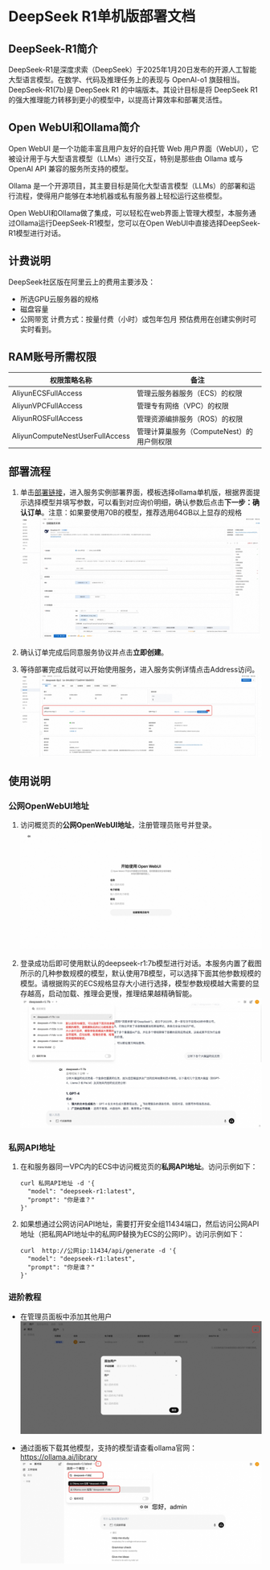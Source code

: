 # DeepSeek R1单机版部署文档

## DeepSeek-R1简介
DeepSeek-R1是深度求索（DeepSeek）于2025年1月20日发布的开源人工智能大型语言模型。在数学、代码及推理任务上的表现与 OpenAI-o1 旗鼓相当。 DeepSeek-R1(7b)是 DeepSeek R1 的中端版本。其设计目标是将 DeepSeek R1 的强大推理能力转移到更小的模型中，以提高计算效率和部署灵活性。
## Open WebUI和Ollama简介

Open WebUI 是一个功能丰富且用户友好的自托管 Web 用户界面（WebUI），它被设计用于与大型语言模型（LLMs）进行交互，特别是那些由 Ollama 或与 OpenAI API 兼容的服务所支持的模型。

Ollama 是一个开源项目，其主要目标是简化大型语言模型（LLMs）的部署和运行流程，使得用户能够在本地机器或私有服务器上轻松运行这些模型。

Open WebUI和Ollama做了集成，可以轻松在web界面上管理大模型，本服务通过Ollama运行DeepSeek-R1模型，您可以在Open WebUI中直接选择DeepSeek-R1模型进行对话。

## 计费说明
DeepSeek社区版在阿里云上的费用主要涉及：
* 所选GPU云服务器的规格
* 磁盘容量
* 公网带宽
计费方式：按量付费（小时）或包年包月
预估费用在创建实例时可实时看到。


## RAM账号所需权限

| 权限策略名称                          | 备注                     |
|---------------------------------|------------------------|
| AliyunECSFullAccess             | 管理云服务器服务（ECS）的权限       |
| AliyunVPCFullAccess             | 管理专有网络（VPC）的权限         |
| AliyunROSFullAccess             | 管理资源编排服务（ROS）的权限       |
| AliyunComputeNestUserFullAccess | 管理计算巢服务（ComputeNest）的用户侧权限 |


## 部署流程

1. 单击[部署链接](https://computenest.console.aliyun.com/service/instance/create/cn-hangzhou?type=user&ServiceName=DeepSeek%20R1)，进入服务实例部署界面，模板选择ollama单机版，根据界面提示选择模型并填写参数，可以看到对应询价明细，确认参数后点击**下一步：确认订单**。注意：如果要使用70B的模型，推荐选用64GB以上显存的规格
    ![deploy.png](1.jpg)

2. 确认订单完成后同意服务协议并点击**立即创建**。

3. 等待部署完成后就可以开始使用服务，进入服务实例详情点击Address访问。
    ![result.png](3.jpg)

## 使用说明
### 公网OpenWebUI地址
1. 访问概览页的**公网OpenWebUI地址**，注册管理员账号并登录。
    ![longin.png](4.jpg)

2. 登录成功后即可使用默认的deepseek-r1:7b模型进行对话。本服务内置了截图所示的几种参数规模的模型，默认使用7B模型，可以选择下面其他参数规模的模型。请根据购买的ECS规格显存大小进行选择，模型参数规模越大需要的显存越高，启动加载、推理会更慢，推理结果越精确智能。
    ![chat.png](5.jpg)

### 私网API地址
1. 在和服务器同一VPC内的ECS中访问概览页的**私网API地址**。访问示例如下：
    ```shell
    curl 私网API地址 -d '{
      "model": "deepseek-r1:latest",
      "prompt": "你是谁？"
    }'
    ```
2. 如果想通过公网访问API地址，需要打开安全组11434端口，然后访问公网API地址（把私网API地址中的私网IP替换为ECS的公网IP）。访问示例如下：
    ```shell
    curl  http://公网ip:11434/api/generate -d '{
      "model": "deepseek-r1:latest",
      "prompt": "你是谁？"
    }'
    ```

### 进阶教程

- 在管理员面板中添加其他用户
    ![user.png](6.jpg)

- 通过面板下载其他模型，支持的模型请查看ollama官网：https://ollama.ai/library
    ![model.png](7.jpg)
